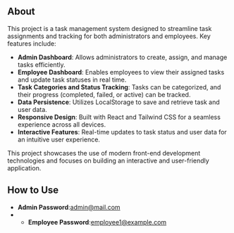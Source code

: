 ## About

This project is a task management system designed to streamline task assignments and tracking for both administrators and employees. Key features include:

- **Admin Dashboard**: Allows administrators to create, assign, and manage tasks efficiently.
- **Employee Dashboard**: Enables employees to view their assigned tasks and update task statuses in real time.
- **Task Categories and Status Tracking**: Tasks can be categorized, and their progress (completed, failed, or active) can be tracked.
- **Data Persistence**: Utilizes LocalStorage to save and retrieve task and user data.
- **Responsive Design**: Built with React and Tailwind CSS for a seamless experience across all devices.
- **Interactive Features**: Real-time updates to task status and user data for an intuitive user experience.

This project showcases the use of modern front-end development technologies and focuses on building an interactive and user-friendly application.

## How to Use
- **Admin Password**:admin@mail.com
- - **Employee Password**:employee1@example.com
